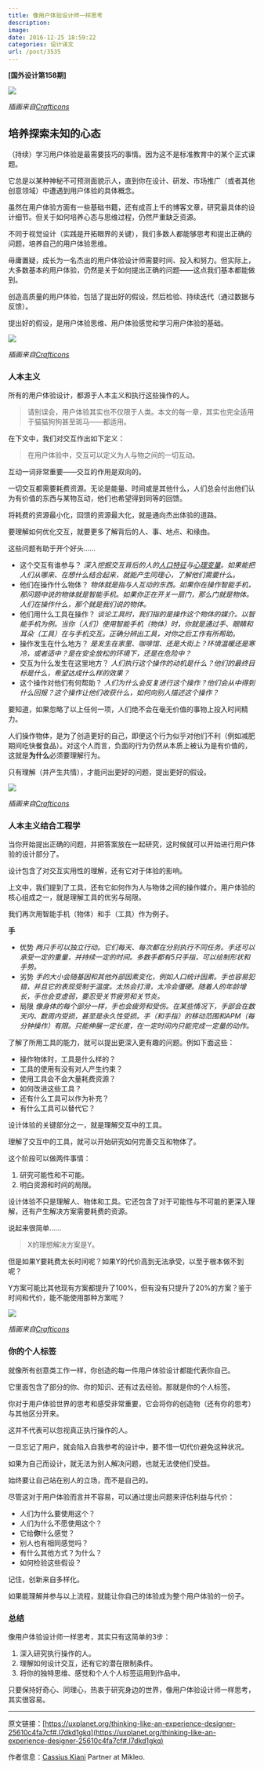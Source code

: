 ```yaml
---
title: 像用户体验设计师一样思考
description: 
image: 
date: 2016-12-25 18:59:22
categories: 设计译文
url: /post/3535
---
```


**[国外设计第158期]**

![](https://storage.fleek-internal.com/0a3a8890-e65e-47ce-93d7-0442b9209d38-bucket/blog/posts/2016-12/12-20/1-slvuThkTr1BsmpeedW605Q.png)

*插画来自[Crafticons](http://crafticons.com/)*

## 培养探索未知的心态

（持续）学习用户体验是最需要技巧的事情。因为这不是标准教育中的某个正式课题。

它总是以某种神秘不可预测面貌示人，直到你在设计、研发、市场推广（或者其他创意领域）中遭遇到用户体验的具体概念。

虽然在用户体验方面有一些基础书籍，还有成百上千的博客文章，研究最具体的设计细节。但关于如何培养心态与思维过程，仍然严重缺乏资源。

不同于视觉设计（实践是开拓眼界的关键），我们多数人都能够思考和提出正确的问题，培养自己的用户体验思维。

毋庸置疑，成长为一名杰出的用户体验设计师需要时间、投入和努力。但实际上，大多数基本的用户体验，仍然是关于如何提出正确的问题——这点我们基本都能做到。

创造高质量的用户体验，包括了提出好的假设，然后检验、持续迭代（通过数据与反馈）。

提出好的假设，是用户体验思维、用户体验感觉和学习用户体验的基础。

![](https://storage.fleek-internal.com/0a3a8890-e65e-47ce-93d7-0442b9209d38-bucket/blog/posts/2016-12/12-20/1-M5SMsqTIfsdEHwYBDeNjKQ.png)

*插画来自[Crafticons](http://crafticons.com/)*

### 人本主义

所有的用户体验设计，都源于人本主义和执行这些操作的人。

> 请别误会，用户体验其实也不仅限于人类。本文的每一章，其实也完全适用于猫猫狗狗甚至斑马——都适用。

在下文中，我们对交互作出如下定义：

> 在用户体验中，交互可以定义为人与物之间的一切互动。

互动一词非常重要——交互的作用是双向的。

一切交互都需要耗费资源。无论是能量、时间或是其他什么，人们总会付出他们认为有价值的东西与某物互动，他们也希望得到同等的回馈。

将耗费的资源最小化，回馈的资源最大化，就是通向杰出体验的道路。

要理解如何优化交互，就要更多了解背后的人、事、地点、和缘由。

这些问题有助于开个好头……

- 这个交互有谁参与？
	*深入挖掘交互背后的人的[人口特征](https://en.wikipedia.org/wiki/Demographics)与[心理变量](https://en.wikipedia.org/wiki/Psychographic)。如果能把人们从哪来、在想什么结合起来，就能产生同理心，了解他们需要什么。*
- 他们在操作什么物体？
	*物体就是指与人互动的东西。如果你在操作智能手机，那问题中说的物体就是智能手机。如果你正在开关一扇门，那么门就是物体。*
	*人们在操作什么，那个就是我们说的物体。*
- 他们用什么工具在操作？
	*谈论工具时，我们指的是操作这个物体的媒介。以智能手机为例。当你（人们）使用智能手机（物体）时，你就是通过手、眼睛和耳朵（工具）在与手机交互。正确分辨出工具，对你之后工作有所帮助。*
- 操作发生在什么地方？
	*是发生在家里、咖啡馆、还是大街上？环境温暖还是寒冷，或者适中？是在安全放松的环境下，还是在危险中？*
- 交互为什么发生在这里地方？
	*人们执行这个操作的动机是什么？他们的最终目标是什么，希望达成什么样的效果？*
-  这个操作对他们有何帮助？
	*人们为什么会反复进行这个操作？他们会从中得到什么回报？这个操作让他们收获什么，如何向别人描述这个操作？*

要知道，如果忽略了以上任何一项，人们绝不会在毫无价值的事物上投入时间精力。

人们操作物体，是为了创造更好的自己，即便这个行为似乎对他们不利（例如减肥期间吃快餐食品）。对这个人而言，负面的行为仍然从本质上被认为是有价值的，这就是**为什么**必须要理解行为。

只有理解（并产生共情），才能问出更好的问题，提出更好的假设。

![](https://storage.fleek-internal.com/0a3a8890-e65e-47ce-93d7-0442b9209d38-bucket/blog/posts/2016-12/12-20/1-0rl63CoXuwngWG9P_kfG6g.png)

*插画来自[Crafticons](http://crafticons.com/)*

### 人本主义结合工程学

当你开始提出正确的问题，并把答案放在一起研究，这时候就可以开始进行用户体验的设计部分了。

设计包含了对交互实用性的理解，还有它对于体验的影响。

上文中，我们提到了工具，还有它如何作为人与物体之间的操作媒介。用户体验的核心组成之一，就是理解工具的优劣与局限。

我们再次用智能手机（物体）和手（工具）作为例子。

**手**

- 优势
    *两只手可以独立行动。它们每天、每次都在分别执行不同任务。手还可以承受一定的重量，并持续一定的时间。多数手都有5只手指，可以绘制形状和手势。*
- 劣势
    *手的大小会随基因和其他外部因素变化，例如人口统计因素。手也容易犯错，并且它的表现受制于温度。太热会打滑，太冷会僵硬。随着人的年龄增长，手也会变虚弱，要忍受关节疲劳和关节炎。*
- 局限
    *像身体的每个部分一样，手也会疲劳和受伤。在某些情况下，手部会在数天内、数周内受损，甚至是永久性受损。手（和手指）的移动范围和APM（每分钟操作）有限。只能伸展一定长度，在一定时间内只能完成一定量的动作。*

了解了所用工具的能力，就可以提出更深入更有趣的问题。例如下面这些：

- 操作物体时，工具是什么样的？
- 工具的使用有没有对人产生约束？
- 使用工具会不会大量耗费资源？
- 如何改进这些工具？
- 还有什么工具可以作为补充？
- 有什么工具可以替代它？

设计体验的关键部分之一，就是理解交互中的工具。

理解了交互中的工具，就可以开始研究如何完善交互和物体了。

这个阶段可以做两件事情：

1. 研究可能性和不可能。
2. 明白资源和时间的局限。

设计体验不只是理解人、物体和工具。它还包含了对于可能性与不可能的更深入理解，还有产生解决方案需要耗费的资源。

说起来很简单……

> X的理想解决方案是Y。

但是如果Y要耗费太长时间呢？如果Y的代价高到无法承受，以至于根本做不到呢？

Y方案可能比其他现有方案都提升了100%，但有没有只提升了20%的方案？鉴于时间和代价，能不能使用那种方案呢？

![](https://storage.fleek-internal.com/0a3a8890-e65e-47ce-93d7-0442b9209d38-bucket/blog/posts/2016-12/12-20/1-jN6NE2mcLiCm4jT75zztrQ.png)

*插画来自[Crafticons](http://crafticons.com/)*

### 你的个人标签

就像所有创意类工作一样，你创造的每一件用户体验设计都能代表你自己。

它里面包含了部分的你、你的知识、还有过去经验。那就是你的个人标签。

你对于用户体验世界的思考和感受非常重要，它会将你的创造物（还有你的思考）与其他区分开来。

这并不代表可以忽视真正执行操作的人。

一旦忘记了用户，就会陷入自我参考的设计中，要不惜一切代价避免这种状况。

如果为自己而设计，就无法为别人解决问题，也就无法使他们受益。

始终要让自己站在别人的立场，而不是自己的。

尽管这对于用户体验而言并不容易，可以通过提出问题来评估利益与代价：

- 人们为什么要使用这个？
- 人们为什么不愿使用这个？
- 它给**你**什么感觉？
- 别人也有相同感觉吗？
- 有什么其他方式？为什么？
- 如何检验这些假设？

记住，创新来自多样化。

如果能理解并参与以上流程，就能让你自己的体验成为整个用户体验的一份子。

### 总结

像用户体验设计师一样思考，其实只有这简单的3步：

1. 深入研究执行操作的人。
2. 理解如何设计交互，还有它的潜在限制条件。
3. 将你的独特思维、感觉和个人个人标签运用到作品中。

只要保持好奇心、同理心，热衷于研究身边的世界，像用户体验设计师一样思考，其实很容易。

---

原文链接：[https://uxplanet.org/thinking-like-an-experience-designer-25610c4fa7cf#.l7dkd1gkq](https://uxplanet.org/thinking-like-an-experience-designer-25610c4fa7cf#.l7dkd1gkq)

作者信息：[Cassius Kiani](https://uxplanet.org/@cassiuskiani?source=post_header_lockup)
Partner at Mikleo.